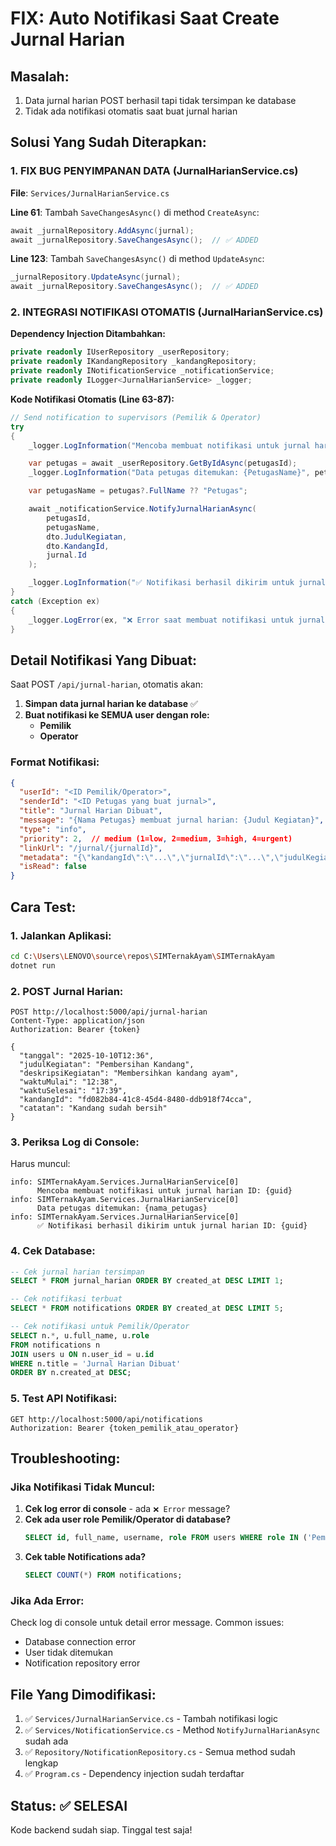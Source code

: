 # FIX: Auto Notifikasi Saat Create Jurnal Harian

## Masalah:
1. Data jurnal harian POST berhasil tapi tidak tersimpan ke database
2. Tidak ada notifikasi otomatis saat buat jurnal harian

## Solusi Yang Sudah Diterapkan:

### 1. FIX BUG PENYIMPANAN DATA (JurnalHarianService.cs)

**File**: `Services/JurnalHarianService.cs`

**Line 61**: Tambah `SaveChangesAsync()` di method `CreateAsync`:
```csharp
await _jurnalRepository.AddAsync(jurnal);
await _jurnalRepository.SaveChangesAsync();  // ✅ ADDED
```

**Line 123**: Tambah `SaveChangesAsync()` di method `UpdateAsync`:
```csharp
_jurnalRepository.UpdateAsync(jurnal);
await _jurnalRepository.SaveChangesAsync();  // ✅ ADDED
```

### 2. INTEGRASI NOTIFIKASI OTOMATIS (JurnalHarianService.cs)

**Dependency Injection Ditambahkan:**
```csharp
private readonly IUserRepository _userRepository;
private readonly IKandangRepository _kandangRepository;
private readonly INotificationService _notificationService;
private readonly ILogger<JurnalHarianService> _logger;
```

**Kode Notifikasi Otomatis (Line 63-87):**
```csharp
// Send notification to supervisors (Pemilik & Operator)
try
{
    _logger.LogInformation("Mencoba membuat notifikasi untuk jurnal harian ID: {JurnalId}", jurnal.Id);

    var petugas = await _userRepository.GetByIdAsync(petugasId);
    _logger.LogInformation("Data petugas ditemukan: {PetugasName}", petugas?.FullName ?? "Tidak ditemukan");

    var petugasName = petugas?.FullName ?? "Petugas";

    await _notificationService.NotifyJurnalHarianAsync(
        petugasId,
        petugasName,
        dto.JudulKegiatan,
        dto.KandangId,
        jurnal.Id
    );

    _logger.LogInformation("✅ Notifikasi berhasil dikirim untuk jurnal harian ID: {JurnalId}", jurnal.Id);
}
catch (Exception ex)
{
    _logger.LogError(ex, "❌ Error saat membuat notifikasi untuk jurnal harian ID: {JurnalId}", jurnal.Id);
}
```

## Detail Notifikasi Yang Dibuat:

Saat POST `/api/jurnal-harian`, otomatis akan:

1. **Simpan data jurnal harian ke database** ✅
2. **Buat notifikasi ke SEMUA user dengan role:**
   - **Pemilik**
   - **Operator**

### Format Notifikasi:
```json
{
  "userId": "<ID Pemilik/Operator>",
  "senderId": "<ID Petugas yang buat jurnal>",
  "title": "Jurnal Harian Dibuat",
  "message": "{Nama Petugas} membuat jurnal harian: {Judul Kegiatan}",
  "type": "info",
  "priority": 2,  // medium (1=low, 2=medium, 3=high, 4=urgent)
  "linkUrl": "/jurnal/{jurnalId}",
  "metadata": "{\"kandangId\":\"...\",\"jurnalId\":\"...\",\"judulKegiatan\":\"...\",\"action\":\"jurnal\"}",
  "isRead": false
}
```

## Cara Test:

### 1. **Jalankan Aplikasi:**
```bash
cd C:\Users\LENOVO\source\repos\SIMTernakAyam\SIMTernakAyam
dotnet run
```

### 2. **POST Jurnal Harian:**
```http
POST http://localhost:5000/api/jurnal-harian
Content-Type: application/json
Authorization: Bearer {token}

{
  "tanggal": "2025-10-10T12:36",
  "judulKegiatan": "Pembersihan Kandang",
  "deskripsiKegiatan": "Membersihkan kandang ayam",
  "waktuMulai": "12:38",
  "waktuSelesai": "17:39",
  "kandangId": "fd082b84-41c8-45d4-8480-ddb918f74cca",
  "catatan": "Kandang sudah bersih"
}
```

### 3. **Periksa Log di Console:**
Harus muncul:
```
info: SIMTernakAyam.Services.JurnalHarianService[0]
      Mencoba membuat notifikasi untuk jurnal harian ID: {guid}
info: SIMTernakAyam.Services.JurnalHarianService[0]
      Data petugas ditemukan: {nama_petugas}
info: SIMTernakAyam.Services.JurnalHarianService[0]
      ✅ Notifikasi berhasil dikirim untuk jurnal harian ID: {guid}
```

### 4. **Cek Database:**
```sql
-- Cek jurnal harian tersimpan
SELECT * FROM jurnal_harian ORDER BY created_at DESC LIMIT 1;

-- Cek notifikasi terbuat
SELECT * FROM notifications ORDER BY created_at DESC LIMIT 5;

-- Cek notifikasi untuk Pemilik/Operator
SELECT n.*, u.full_name, u.role
FROM notifications n
JOIN users u ON n.user_id = u.id
WHERE n.title = 'Jurnal Harian Dibuat'
ORDER BY n.created_at DESC;
```

### 5. **Test API Notifikasi:**
```http
GET http://localhost:5000/api/notifications
Authorization: Bearer {token_pemilik_atau_operator}
```

## Troubleshooting:

### Jika Notifikasi Tidak Muncul:

1. **Cek log error di console** - ada `❌ Error` message?
2. **Cek ada user role Pemilik/Operator di database?**
   ```sql
   SELECT id, full_name, username, role FROM users WHERE role IN ('Pemilik', 'Operator');
   ```
3. **Cek table Notifications ada?**
   ```sql
   SELECT COUNT(*) FROM notifications;
   ```

### Jika Ada Error:

Check log di console untuk detail error message. Common issues:
- Database connection error
- User tidak ditemukan
- Notification repository error

## File Yang Dimodifikasi:

1. ✅ `Services/JurnalHarianService.cs` - Tambah notifikasi logic
2. ✅ `Services/NotificationService.cs` - Method `NotifyJurnalHarianAsync` sudah ada
3. ✅ `Repository/NotificationRepository.cs` - Semua method sudah lengkap
4. ✅ `Program.cs` - Dependency injection sudah terdaftar

## Status: ✅ SELESAI

Kode backend sudah siap. Tinggal test saja!
